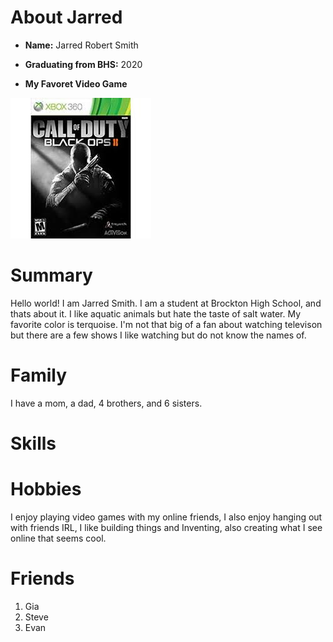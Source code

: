 # About Jarred

- **Name:** Jarred Robert Smith

- **Graduating from BHS:** 2020

- **My Favoret Video Game** 

![Favoret Game](./bo2.jfif)


# Summary
Hello world! I am Jarred Smith. I am a student at Brockton High School, and thats about it. I like aquatic animals but hate the taste of salt water. My favorite color is terquoise. I'm not that big of a fan about watching televison but there are a few shows I like watching but do not know the names of.

# Family 
I have a mom, a dad, 4 brothers, and 6 sisters.

# Skills

# Hobbies
I enjoy playing video games with my online friends, I also enjoy hanging out with friends IRL, I like building things and Inventing, also creating what I see online that seems cool.
# Friends 
1. Gia
1. Steve
1. Evan 

